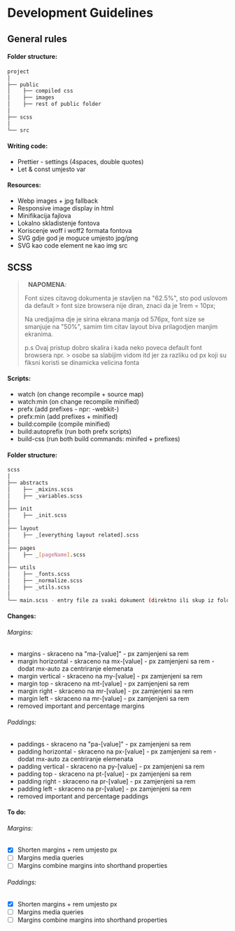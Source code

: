 # Development Guidelines

## General rules

#### Folder structure:

```bash
project
│
├── public
│    ├── compiled css
│    ├── images
│    ├── rest of public folder
│
├── scss
│
└── src
```

#### Writing code:

-   Prettier - settings (4spaces, double quotes)
-   Let & const umjesto var

#### Resources:

-   Webp images + jpg fallback
-   Responsive image display in html
-   Minifikacija fajlova
-   Lokalno skladistenje fontova
-   Koriscenje woff i woff2 formata fontova
-   SVG gdje god je moguce umjesto jpg/png
-   SVG kao code element ne kao img src

## SCSS

> &nbsp;
> **NAPOMENA**:
>
> Font sizes citavog dokumenta je stavljen na "62.5%", sto pod uslovom da default > font size browsera nije diran, znaci da je 1rem = 10px;
>
> Na uredjajima dje je sirina ekrana manja od 576px, font size se smanjuje na "50%", samim tim citav layout biva prilagodjen manjim ekranima.
>
> p.s Ovaj pristup dobro skalira i kada neko poveca default font browsera npr. > osobe sa slabijim vidom itd jer za razliku od px koji su fiksni koristi se dinamicka velicina fonta
> &nbsp;

#### Scripts:

-   watch (on change recompile + source map)
-   watch:min (on change recompile minified)
-   prefx (add prefixes - npr: -webkit-)
-   prefx:min (add prefixes + minified)
-   build:compile (compile minified)
-   build:autoprefix (run both prefx scripts)
-   build-css (run both build commands: minifed + prefixes)

#### Folder structure:

```bash
scss
│
├── abstracts
│    ├── _mixins.scss
│    ├── _variables.scss
│
├── init
│    ├── _init.scss
│
├── layout
│    ├── _[everything layout related].scss
│
├── pages
│    ├── _[pageName].scss
│
├── utils
│    ├── _fonts.scss
│    ├── _normalize.scss
│    ├── _utils.scss
│
└── main.scss - entry file za svaki dokument (direktno ili skup iz foldera)
```

#### Changes:

###### Margins:

-   margins - skraceno na "ma-[value]" - px zamjenjeni sa rem
-   margin horizontal - skraceno na mx-[value] - px zamjenjeni sa rem - dodat mx-auto za centriranje elemenata
-   margin vertical - skraceno na my-[value] - px zamjenjeni sa rem
-   margin top - skraceno na mt-[value] - px zamjenjeni sa rem
-   margin right - skraceno na mr-[value] - px zamjenjeni sa rem
-   margin left - skraceno na mr-[value] - px zamjenjeni sa rem
-   removed important and percentage margins

###### Paddings:

-   paddings - skraceno na "pa-[value]" - px zamjenjeni sa rem
-   padding horizontal - skraceno na px-[value] - px zamjenjeni sa rem - dodat mx-auto za centriranje elemenata
-   padding vertical - skraceno na py-[value] - px zamjenjeni sa rem
-   padding top - skraceno na pt-[value] - px zamjenjeni sa rem
-   padding right - skraceno na pr-[value] - px zamjenjeni sa rem
-   padding left - skraceno na pr-[value] - px zamjenjeni sa rem
-   removed important and percentage paddings

#### To do:

###### Margins:

-   [x] Shorten margins + rem umjesto px
-   [ ] Margins media queries
-   [ ] Margins combine margins into shorthand properties

###### Paddings:

-   [x] Shorten margins + rem umjesto px
-   [ ] Margins media queries
-   [ ] Margins combine margins into shorthand properties
